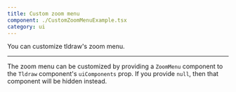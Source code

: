 ```yaml
---
title: Custom zoom menu
component: ./CustomZoomMenuExample.tsx
category: ui
---
```


You can customize tldraw's zoom menu.

---

The zoom menu can be customized by providing a `ZoomMenu` component to the `Tldraw` component's `uiComponents` prop. If you provide `null`, then that component will be hidden instead.
